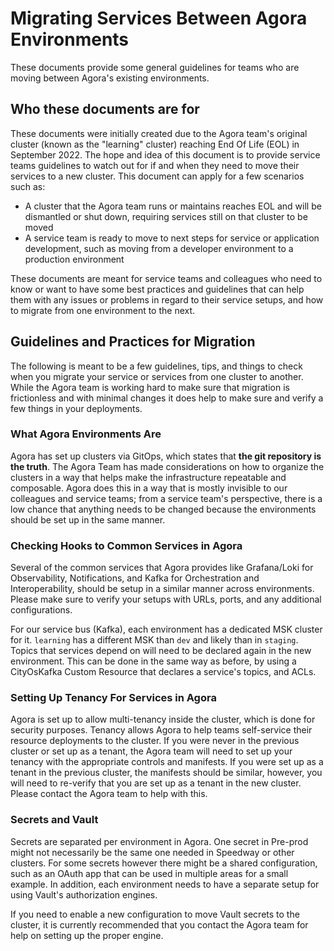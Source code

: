 # Migrating Services Between Agora Environments

These documents provide some general guidelines for teams who are moving between Agora's existing environments.

## Who these documents are for

These documents were initially created due to the Agora team's original cluster (known as the "learning" cluster) reaching End Of Life (EOL) in September 2022.
The hope and idea of this document is to provide service teams guidelines to watch out for if and when they need to move their services to a new cluster.
This document can apply for a few scenarios such as:

- A cluster that the Agora team runs or maintains reaches EOL and will be
  dismantled or shut down, requiring services still on that cluster to be moved
- A service team is ready to move to next steps for service or application
  development, such as moving from a developer environment to a production
  environment

These documents are meant for service teams and colleagues who need to know or want to have some best practices and guidelines that can help them with any issues or problems in regard to their service setups, and how to migrate from one environment to the next.

## Guidelines and Practices for Migration

The following is meant to be a few guidelines, tips, and things to check when you migrate your service or services from one cluster to another.
While the Agora team is working hard to make sure that migration is frictionless and with minimal changes it does help to make sure and verify a few things in your deployments.

### What Agora Environments Are

Agora has set up clusters via GitOps, which states that **the git repository is the truth**. The Agora Team has made considerations on how to organize the clusters in a way that helps make the infrastructure repeatable and composable.
Agora does this in a way that is mostly invisible to our colleagues and service teams; from a service team's perspective, there is a low chance that anything needs to be changed because the environments should be set up in the same manner.

### Checking Hooks to Common Services in Agora

Several of the common services that Agora provides like Grafana/Loki for Observability, Notifications, and Kafka for Orchestration and Interoperability, should be setup in a similar manner across environments.
Please make sure to verify your setups with URLs, ports, and any additional configurations.

For our service bus (Kafka), each environment has a dedicated MSK cluster for it. `learning` has a different MSK than `dev` and likely than in `staging`.
Topics that services depend on will need to be declared again in the new environment.
This can be done in the same way as before, by using a CityOsKafka Custom Resource that declares a service's topics, and ACLs.

### Setting Up Tenancy For Services in Agora

Agora is set up to allow multi-tenancy inside the cluster, which is done for security purposes.
Tenancy allows Agora to help teams self-service their resource deployments to the cluster.
If you were never in the previous cluster or set up as a tenant, the Agora team will need to set up your tenancy with the appropriate controls and manifests.
If you were set up as a tenant in the previous cluster, the manifests should be similar, however, you will need to re-verify that you are set up as a tenant in the new cluster.
Please contact the Agora team to help with this.

### Secrets and Vault

Secrets are separated per environment in Agora. One secret in Pre-prod might not necessarily be the same one needed in Speedway or other clusters.
For some secrets however there might be a shared configuration, such as an OAuth app that can be used in multiple areas for a small example.
In addition, each environment needs to have a separate setup for using Vault's authorization
engines.

If you need to enable a new configuration to move Vault secrets to the cluster, it is currently recommended that you contact the Agora team for help on setting up the proper engine.
